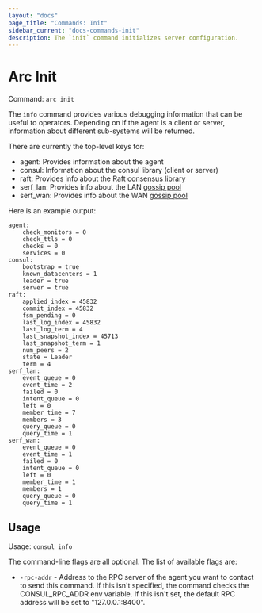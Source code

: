 ```yaml
---
layout: "docs"
page_title: "Commands: Init"
sidebar_current: "docs-commands-init"
description: The `init` command initializes server configuration.
---
```


# Arc Init

Command: `arc init`

The `info` command provides various debugging information that can be
useful to operators. Depending on if the agent is a client or server,
information about different sub-systems will be returned.

There are currently the top-level keys for:

* agent: Provides information about the agent
* consul: Information about the consul library (client or server)
* raft: Provides info about the Raft [consensus library](/docs/internals/consensus.html)
* serf_lan: Provides info about the LAN [gossip pool](/docs/internals/gossip.html)
* serf_wan: Provides info about the WAN [gossip pool](/docs/internals/gossip.html)

Here is an example output:

```text
agent:
    check_monitors = 0
    check_ttls = 0
    checks = 0
    services = 0
consul:
    bootstrap = true
    known_datacenters = 1
    leader = true
    server = true
raft:
    applied_index = 45832
    commit_index = 45832
    fsm_pending = 0
    last_log_index = 45832
    last_log_term = 4
    last_snapshot_index = 45713
    last_snapshot_term = 1
    num_peers = 2
    state = Leader
    term = 4
serf_lan:
    event_queue = 0
    event_time = 2
    failed = 0
    intent_queue = 0
    left = 0
    member_time = 7
    members = 3
    query_queue = 0
    query_time = 1
serf_wan:
    event_queue = 0
    event_time = 1
    failed = 0
    intent_queue = 0
    left = 0
    member_time = 1
    members = 1
    query_queue = 0
    query_time = 1
```

## Usage

Usage: `consul info`

The command-line flags are all optional. The list of available flags are:

* `-rpc-addr` - Address to the RPC server of the agent you want to contact
  to send this command. If this isn't specified, the command checks the
  CONSUL_RPC_ADDR env variable. If this isn't set, the default RPC 
  address will be set to "127.0.0.1:8400". 

